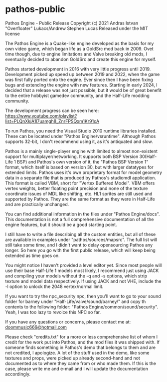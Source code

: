# pathos-public
Pathos Engine - Public Release
Copyright (c) 2021 Andras Istvan "Overfloater" Lukacs/Andrew Stephen Lucas
Released under the MIT license

The Pathos Engine is a Quake-like engine developed as the basis for my own video 
game, which began life as a GoldSrc mod back in 2009. Ovet time though, due to engine 
limitations and Valve breaking old mods, I eventually decided to abandon GoldSrc 
and create this engine for myself.

Pathos started development in 2016 with very little progress until 2019. Development 
picked up speed up between 2019 and 2022, when the game was first fully ported onto 
the engine. Ever since then I have been fixing bugs and extending the engine with new 
features. Starting in early 2024, I decided that a release was not just possible, but 
it would be of great benefit to the entire hobbyist gamedev community, and the Half-Life 
modding community.

The development progress can be seen here:
https://www.youtube.com/playlist?list=PLQnXkjA1l7uamgh8_ZnrFPSQxm1Kr91oA

To run Pathos, you need the Visual Studio 2010 runtime libraries installed. These can
be located under "Pathos Engine/vsruntime". Although Pathos supports 32-bit, I don't
recommend using it, as it's antiquated and slow.

Pathos is a mainly single-player engine with limited to almost non-existent support
for multiplayer/networking. It supports both BSP Version 30(Half-Life 1 BSP) and
Pathos's own version of it, the "Pathos BSP Version 1" format, which itself is based 
on version 30, but with larger datatypes for extended limits.
Pathos uses it's own proprietary format for model geometry data in a separate file
that is produced by Pathos's studiomdl application. This format is called VBM, short
for "Vertex Buffered Model". VBM offers vertex weights, better floating point precision
and none of the texture coordinate issues of MDL like shifting, etc.
HL1 sprites are still used and supported by Pathos. They are the same format as they
were in Half-Life and are practically unchanged.

You can find additional information in the files under "Pathos Engine/docs". This 
documentation is not a full comprehensive documentation of all the engine features,
but it should be a good starting point.

I still have to write a file describing all the custom entities, but all of these are 
available in examples under "pathos/sources/mapsrc". The full list will still take some 
time, and I didn't want to delay opensourcing Pathos any longer. So here you go with
the first public release, which will keep being extended as time goes on.

You might notice I haven't provided a level editor yet. Since most people will use their
base Half-Life 1 models most likely, I recommend just using JACK and compiling your models
without the -q and -s options, which strip texture and model data respectively. If using
JACK and not VHE, include the -l option to unlock the 2048 vertex/normal limit. 

If you want to try the npc_security npc, then you'll want to go to your sound folder for
barney under "Half-Life/valve/sound/barney/" and copy th contents to the following folder:
"Pathos Engine/common/sound/security". Yeah, I was too lazy to revoice this NPC so far.

If you have any questions or concerns, please contact me at:
doommusic666@hotmail.com

Please check "credits.txt" for a more or less comprehensive list of whom I credit for the
work put into Pathos, and the mod files it was shipped with. If someone finds something
in Pathos's demo that belongs to them and are not credited, I apologize. A lot of the stuff
used in the demo, like some textures and props, were picked up already second-hand and not
documented as to where they came from or who made them. If this is the case, please write
me and e-mail and I will update the documentation accordingly.
